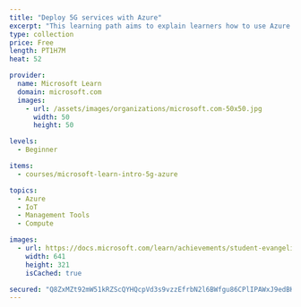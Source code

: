 ```yaml
---
title: "Deploy 5G services with Azure"
excerpt: "This learning path aims to explain learners how to use Azure to deploy 5G services"
type: collection
price: Free
length: PT1H7M
heat: 52

provider:
  name: Microsoft Learn
  domain: microsoft.com
  images:
    - url: /assets/images/organizations/microsoft.com-50x50.jpg
      width: 50
      height: 50

levels:
  - Beginner

items:
  - courses/microsoft-learn-intro-5g-azure

topics:
  - Azure
  - IoT
  - Management Tools
  - Compute

images:
  - url: https://docs.microsoft.com/learn/achievements/student-evangelism/introduction-5g-services-on-azure-social.png
    width: 641
    height: 321
    isCached: true

secured: "Q8ZxMZt92mW51kRZScQYHQcpVd3s9vzzEfrbN2l6BWfgu86CPlIPAWxJ9edBKl7iYu+N4tZBIW3ylBrf2QS95c0AU2ErVIAPj/iYwhEfo0O3+jkct5zvkooVj4zeou8qeMOkjY6ig2CeU2Lqw9Het4AJa5n6Nqlq8tWvh9xCtHORERMiWMpDbkRs8avKB0UXSOHMGGdfnWUTxfc+CHn2qC2PUlP7Qxk0nDSJiHWsVRuoZOqmlyCgyjJI2nzw/f4NKqO9m4B+RjkclhbG/NdFNIq+xtA7sUufRDdTArknObUGcHyNmfoL5Pj5+0V5OVOyJBQrf9z3srbkhaCRKaXv/Ytk+xwnAnQoopGngH9DgvA=;TumCYvqx9FJlhRFdwtOcEA=="
---
```


